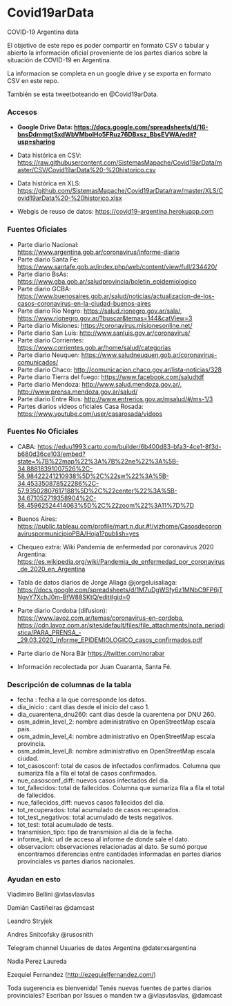 # Covid19arData
COVID-19 Argentina data

El objetivo de este repo es poder compartir en formato CSV o tabular y abierto la información oficial proveniente de los partes diarios sobre la situación de COVID-19 en Argentina.

La informacion se completa en un google drive y se exporta en formato CSV en este repo.

También se esta tweetboteando en @Covid19arData. 

### Accesos
* **Google Drive Data: https://docs.google.com/spreadsheets/d/16-bnsDdmmgtSxdWbVMboIHo5FRuz76DBxsz_BbsEVWA/edit?usp=sharing**

* Data histórica en CSV: https://raw.githubusercontent.com/SistemasMapache/Covid19arData/master/CSV/Covid19arData%20-%20historico.csv

* Data histórica en XLS: https://github.com/SistemasMapache/Covid19arData/raw/master/XLS/Covid19arData%20-%20historico.xlsx

* Webgis de reuso de datos: https://covid19-argentina.herokuapp.com

### Fuentes Oficiales
* Parte diario Nacional: https://www.argentina.gob.ar/coronavirus/informe-diario
* Parte diario Santa Fe: https://www.santafe.gob.ar/index.php/web/content/view/full/234420/
* Parte diario BsAs: https://www.gba.gob.ar/saludprovincia/boletin_epidemiologico
* Parte diario GCBA: https://www.buenosaires.gob.ar/salud/noticias/actualizacion-de-los-casos-coronavirus-en-la-ciudad-buenos-aires
* Parte diario Rio Negro: https://salud.rionegro.gov.ar/sala/, https://www.rionegro.gov.ar/?buscar&temas=144&catView=3
* Parte diario Misiones: https://coronavirus.misionesonline.net/
* Parte diario San Luis: http://www.sanluis.gov.ar/coronavirus/
* Parte diario Corrientes: https://www.corrientes.gob.ar/home/salud/categorias
* Parte diario Neuquen: https://www.saludneuquen.gob.ar/coronavirus-comunicados/
* Parte diario Chaco: http://comunicacion.chaco.gov.ar/lista-noticias/328
* Parte diario Tierra del fuego: https://www.facebook.com/saludtdf
* Parte diario Mendoza: http://www.salud.mendoza.gov.ar/, http://www.prensa.mendoza.gov.ar/salud/
* Parte diario Entre Rios: http://www.entrerios.gov.ar/msalud/#/ms-1/3
* Partes diarios videos oficiales Casa Rosada: https://www.youtube.com/user/casarosada/videos


### Fuentes No Oficiales
* CABA: https://eduu1993.carto.com/builder/6b400d83-bfa3-4ce1-8f3d-b680d36ce103/embed?state=%7B%22map%22%3A%7B%22ne%22%3A%5B-34.88818391007526%2C-58.98422241210938%5D%2C%22sw%22%3A%5B-34.453350878522286%2C-57.93502807617188%5D%2C%22center%22%3A%5B-34.671052719358904%2C-58.45962524414063%5D%2C%22zoom%22%3A11%7D%7D

* Buenos Aires: https://public.tableau.com/profile/mart.n.dur.#!/vizhome/CasosdecoronaviruspormunicipioPBA/Hoja1?publish=yes

* Chequeo extra: Wiki Pandemia de enfermedad por coronavirus 2020 Argentina: https://es.wikipedia.org/wiki/Pandemia_de_enfermedad_por_coronavirus_de_2020_en_Argentina

* Tabla de datos diarios de Jorge Aliaga @jorgeluisaliaga: https://docs.google.com/spreadsheets/d/1M7uDgWSfy6z1MNbC9FP6jTNgvY7XchJ0m-BfW88SKtQ/edit#gid=0

* Parte diario Cordoba (difusion): https://www.lavoz.com.ar/temas/coronavirus-en-cordoba, https://cdn.lavoz.com.ar/sites/default/files/file_attachments/nota_periodistica/PARA_PRENSA_-_29.03.2020_Informe_EPIDEMIOLOGICO_casos_confirmados.pdf

* Parte diario de Nora Bär https://twitter.com/norabar

* Información recolectada por Juan Cuaranta, Santa Fé.

### Descripción de columnas de la tabla
* fecha : fecha a la que corresponde los datos.
* dia_inicio : cant dias desde el inicio del caso 1.
* dia_cuarentena_dnu260: cant dias desde la cuarentena por DNU 260.
* osm_admin_level_2: nombre administrativo en OpenStreetMap escala país.
* osm_admin_level_4: nombre administrativo en OpenStreetMap escala provincia.
* osm_admin_level_8: nombre administrativo en OpenStreetMap escala ciudad.
* tot_casosconf: total de casos de infectados confirmados. Columna que sumariza fila a fila el total de casos confirmados.
* nue_casosconf_diff: nuevos casos infectados del dia.
* tot_fallecidos: total de fallecidos. Columna que sumariza fila a fila el total de fallecidos.
* nue_fallecidos_diff: nuevos casos fallecidos del dia.
* tot_recuperados: total acumulado de casos recuperados.
* tot_test_negativos: total acumulado de tests negativos.
* tot_test: total acumulado de tests.
* transmision_tipo: tipo de transmision al dia de la fecha.
* informe_link: url de acceso al informe de donde sale el dato.
* observacion: observaciones relacionadas al dato. Se sumó porque encontramos diferencias entre cantidades informadas en partes diarios provinciales vs partes diarios nacionales.


### Ayudan en esto

Vladimiro Bellini @vlasvlasvlas

Damián Castiñeiras @damcast

Leandro Stryjek

Andres Snitcofsky @rusosnith

Telegram channel Usuaries de datos Argentina @daterxsargentina

Nadia Perez Laureda

Ezequiel Fernandez (http://ezequielfernandez.com/)

Toda sugerencia es bienvenida! Tenés nuevas fuentes de partes diarios provinciales? Escriban por Issues o manden tw a @vlasvlasvlas, @damcast
